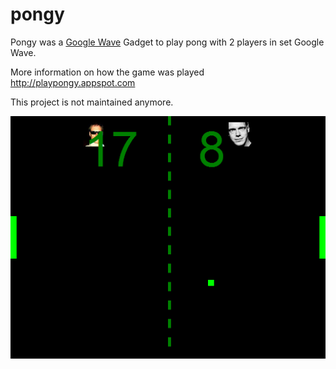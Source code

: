 # pongy
Pongy was a <a href="http://en.wikipedia.org/wiki/Apache_Wave">Google Wave</a> Gadget to play pong with 2 players in set Google Wave.

More information on how the game was played <a href="http://playpongy.appspot.com">http://playpongy.appspot.com</a>

This project is not maintained anymore.

<img src=war/preview.png>
